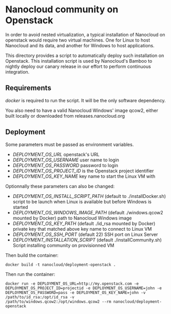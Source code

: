 # Nanocloud community on Openstack

In order to avoid nested virtualization, a typical installation of Nanocloud on
openstack would require two virtual machines. One for Linux to host Nanocloud
and its data, and another for Windows to host applications.

This directory provides a script to automatically deploy such installation on
Openstack.
This installation script is used by Nanocloud's Bamboo to nightly deploy our
canary release in our effort to perform continuous integration.

## Requirements

*docker* is required to run the script. It will be the only software dependency.

You also need to have a valid Nanocloud Windows' image qcow2, either built
locally or downloaded from releases.nanocloud.org

## Deployment

Some parameters must be passed as environment variables.

- *DEPLOYMENT_OS_URL* openstack's URL
- *DEPLOYMENT_OS_USERNAME* user name to login
- *DEPLOYMENT_OS_PASSWORD* password to login
- *DEPLOYMENT_OS_PROJECT_ID* is the Openstack project identifier
- *DEPLOYMENT_OS_KEY_NAME* key name to start the Linux VM with

Optionnally these parameters can also be changed:

- *DEPLOYMENT_OS_INSTALL_SCRIPT_PATH* (default to ./installDocker.sh) script to be launch when Linux is available but before Windows is started
- *DEPLOYMENT_OS_WINDOWS_IMAGE_PATH* (default ./windows.qcow2 mounted by Docker) path to Nanocloud Windows image
- *DEPLOYMENT_OS_KEY_PATH* (default ./id_rsa mounted by Docker) private key that matched above key name to connect to Linux VM
- *DEPLOYMENT_OS_SSH_PORT* (default 22) SSH port on Linux Server
- *DEPLOYMENT_INSTALLATION_SCRIPT* (default ./installCommunity.sh) Script installing community on provisionned VM

Then build the container:

````
docker build -t nanocloud/deployment-openstack .
````

Then run the container:

````
docker run -e DEPLOYMENT_OS_URL=http://my.openstack.com -e DEPLOYMENT_OS_PROJECT_ID=projectid -e DEPLOYMENT_OS_USERNAME=john -e DEPLOYMENT_OS_PASSWORD=pass -e DEPLOYMENT_OS_KEY_NAME=john -v /path/to/id_rsa:/opt/id_rsa -v /path/to/windows.qcow2:/opt/windows.qcow2 --rm nanocloud/deployment-openstack
````
